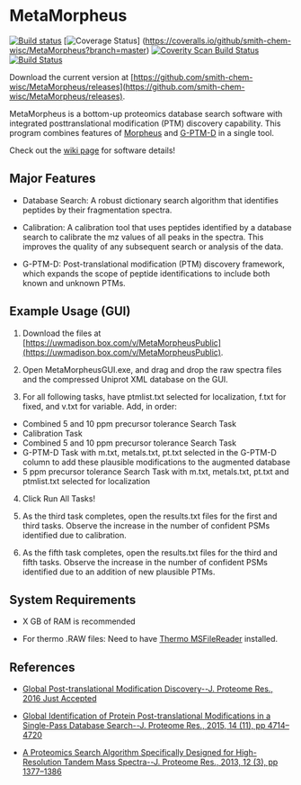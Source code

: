 # MetaMorpheus

[![Build status](https://ci.appveyor.com/api/projects/status/0kpjdrn9tn6y387k/branch/master?svg=true)](https://ci.appveyor.com/project/stefanks/metamorpheus/branch/master) 
[![Coverage Status](https://coveralls.io/repos/github/smith-chem-wisc/MetaMorpheus/badge.svg?branch=master)]
(https://coveralls.io/github/smith-chem-wisc/MetaMorpheus?branch=master)
[![Coverity Scan Build Status](https://scan.coverity.com/projects/11282/badge.svg)](https://scan.coverity.com/projects/metamorpheus)
[![Build Status](https://travis-ci.org/smith-chem-wisc/MetaMorpheus.svg?branch=master)](https://travis-ci.org/smith-chem-wisc/MetaMorpheus)

Download the current version at [https://github.com/smith-chem-wisc/MetaMorpheus/releases](https://github.com/smith-chem-wisc/MetaMorpheus/releases).

MetaMorpheus is a bottom-up proteomics database search software with integrated posttranslational modification (PTM) discovery capability.
This program combines features of [Morpheus](https://github.com/cwenger/Morpheus) and [G-PTM-D](https://github.com/smith-chem-wisc/gptmd) in a single tool.

Check out the [wiki page](https://github.com/smith-chem-wisc/MetaMorpheus/wiki) for software details!

## Major Features

* Database Search: A robust dictionary search algorithm that identifies peptides by their fragmentation spectra.

* Calibration: A calibration tool that uses peptides identified by a database search to calibrate the mz values of all peaks in the spectra. This improves the quality of any subsequent search or analysis of the data.

* G-PTM-D: Post-translational modification (PTM) discovery framework, which expands the scope of peptide identifications to include both known and unknown PTMs. 

## Example Usage (GUI)

1. Download the files at [https://uwmadison.box.com/v/MetaMorpheusPublic](https://uwmadison.box.com/v/MetaMorpheusPublic).

2. Open MetaMorpheusGUI.exe, and drag and drop the raw spectra files and the compressed Uniprot XML database on the GUI.

3. For all following tasks, have ptmlist.txt selected for localization, f.txt for fixed, and v.txt for variable. Add, in order: 
  * Combined 5 and 10 ppm precursor tolerance Search Task 
  * Calibration Task
  * Combined 5 and 10 ppm precursor tolerance Search Task
  * G-PTM-D Task with m.txt, metals.txt, pt.txt selected in the G-PTM-D column to add these plausible modifications to the augmented database
  * 5 ppm precursor tolerance Search Task with m.txt, metals.txt, pt.txt and ptmlist.txt selected for localization

4. Click Run All Tasks!

5. As the third task completes, open the results.txt files for the first and third tasks. Observe the increase in the number of confident PSMs identified due to calibration. 

6. As the fifth task completes, open the results.txt files for the third and fifth tasks. Observe the increase in the number of confident PSMs identified due to an addition of new plausible PTMs.

## System Requirements

* X GB of RAM is recommended

* For thermo .RAW files: Need to have [Thermo MSFileReader](https://thermo.flexnetoperations.com/control/thmo/search?query=MSFileReader) installed.

## References

* [Global Post-translational Modification Discovery--J. Proteome Res., 2016 Just Accepted](http://pubs.acs.org/doi/abs/10.1021/acs.jproteome.6b00034)

* [Global Identification of Protein Post-translational Modifications in a Single-Pass Database Search--J. Proteome Res., 2015, 14 (11), pp 4714–4720](http://pubs.acs.org/doi/abs/10.1021/acs.jproteome.5b00599)

* [A Proteomics Search Algorithm Specifically Designed for High-Resolution Tandem Mass Spectra--J. Proteome Res., 2013, 12 (3), pp 1377–1386](http://pubs.acs.org/doi/abs/10.1021/pr301024c)
